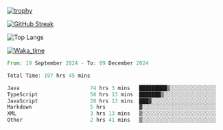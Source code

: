 <!--
**ren-joey/ren-joey** is a ✨ _special_ ✨ repository because its `README.md` (this file) appears on your GitHub profile.

Here are some ideas to get you started:

- 🔭 I’m currently working on ...
- 🌱 I’m currently learning ...
- 👯 I’m looking to collaborate on ...
- 🤔 I’m looking for help with ...
- 💬 Ask me about ...
- 📫 How to reach me: ...
- 😄 Pronouns: ...
- ⚡ Fun fact: ...
-->

[![trophy](https://github-profile-trophy.vercel.app/?username=ren-joey&theme=darkhub&column=5)](https://github.com/ren-joey)

[![GitHub Streak](https://streak-stats.demolab.com/?user=ren-joey&theme=dark)](https://github.com/ren-joey)

![Top Langs](https://github-readme-stats.vercel.app/api/top-langs?username=ren-joey&show_icons=true&layout=compact&locale=en&hide=html,CSS,scss,Pug,Twig&theme=dark)

[![Waka_time](https://github-readme-stats.vercel.app/api/wakatime?username=joeyren&theme=dark)](https://github.com/ren-joey)

<!--START_SECTION:waka-->

```rust
From: 19 September 2024 - To: 09 December 2024

Total Time: 197 hrs 45 mins

Java                       74 hrs 3 mins   █████████▒░░░░░░░░░░░░░░░   36.94 %
TypeScript                 58 hrs 13 mins  ███████▒░░░░░░░░░░░░░░░░░   29.05 %
JavaScript                 28 hrs 13 mins  ███▓░░░░░░░░░░░░░░░░░░░░░   14.08 %
Markdown                   5 hrs           ▓░░░░░░░░░░░░░░░░░░░░░░░░   02.50 %
XML                        3 hrs 13 mins   ▒░░░░░░░░░░░░░░░░░░░░░░░░   01.61 %
Other                      2 hrs 41 mins   ▒░░░░░░░░░░░░░░░░░░░░░░░░   01.34 %
```

<!--END_SECTION:waka-->
